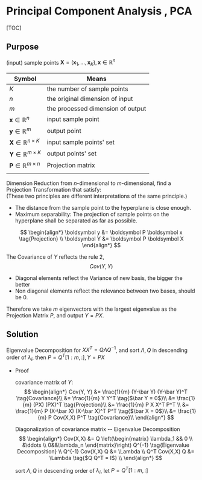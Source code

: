 # Principal Component Analysis , PCA

[TOC]

## Purpose  

(input) sample points $\boldsymbol X = (\boldsymbol x_1,...,\boldsymbol x_K), \boldsymbol x \in \mathbb R^n$

|Symbol|Means|
|---|---|
|$K$| the number of sample points|
|$n$| the original dimension of input |
|$m$| the processed dimension of output|
|$\boldsymbol x \in \mathbb R^n$|input sample point|
|$\boldsymbol y \in \mathbb R^m$|output point|
|$\boldsymbol X \in \mathbb R^{n \times K}$|input sample points' set|
|$\boldsymbol Y \in \mathbb R^{m \times K}$|output points' set|
|$\boldsymbol P \in \mathbb R^{m \times n}$|Projection matrix|
|||

Dimension Reduction from $n$-dimensional to $m$-dimensional,  find a Projection Transformation that satisfy:  
(These two principles are different interpretations of the same principle.)
- The distance from the sample point to the hyperplane is close enough.
- Maximum separability: The projection of sample points on the hyperplane shall be separated as far as possible.  

$$
\begin{align*}
  \boldsymbol y &= \boldsymbol P \boldsymbol x  \tag{Projection} \\
  \boldsymbol Y &= \boldsymbol P \boldsymbol X
\end{align*}
$$

The Covariance of $Y$ reflects the rule 2, 
$$
Cov(Y, Y)
$$
- Diagonal elements reflect the Variance of new basis, the bigger the better
- Non diagonal elements reflect the relevance between two bases, should be 0.  

Therefore we take $m$ eigenvectors with the largest eigenvalue as the Projection Matrix $P$, and output $Y = P X$.

## Solution  

Eigenvalue Decomposition for $X X^T = Q \Lambda Q^{-1}$, and sort $\Lambda, Q$ in descending order of $\lambda_i$,  then $P = Q^T[1:m, :], Y = P X$

- Proof  

  covariance matrix of $Y$:
  $$
  \begin{align*}
    Cov(Y, Y) 
    &= \frac{1}{m} (Y-\bar Y) (Y-\bar Y)^T   \tag{Covariance}\\
    &= \frac{1}{m} Y Y^T   \tag{$\bar Y = 0$}\\
    &= \frac{1}{m} (PX) (PX)^T   \tag{Projection}\\
    &= \frac{1}{m} P X X^T P^T   \\
    &= \frac{1}{m} P (X-\bar X) (X-\bar X)^T P^T   \tag{$\bar X = 0$}\\
    &= \frac{1}{m} P Cov(X,X) P^T  \tag{Covariance}\\
  \end{align*}
  $$

  Diagonalization of covariance matrix -- Eigenvalue Decomposition
  $$
  \begin{align*}
    Cov(X,X) &= Q \left(\begin{matrix} \lambda_1 && 0 \\ &\ddots \\ 0&&\lambda_n \end{matrix}\right) Q^{-1}  \tag{Eigenvalue Decomposition}  \\
    Q^{-1} Cov(X,X) Q &= \Lambda    \\
    Q^T Cov(X,X) Q &= \Lambda  \tag{$Q Q^T = I$}  \\
  \end{align*}
  $$

  sort $\Lambda, Q$ in descending order of $\lambda_i$, let $P = Q^T[1:m, :]$
